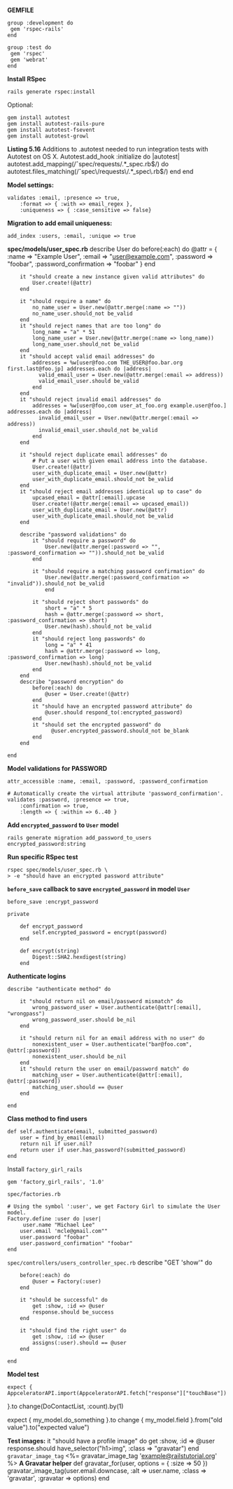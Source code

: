 **GEMFILE**	group :development do     gem 'rspec-rails'	end	group :test do     gem 'rspec'     gem 'webrat'	end**Install RSpec**	rails generate rspec:installOptional:	gem install autotest	gem install autotest-rails-pure	gem install autotest-fsevent	gem install autotest-growl**Listing 5.16** Additions to .autotest needed to run integration tests with Autotest on OS X.	Autotest.add_hook :initialize do |autotest| autotest.add_mapping(/ˆspec\/requests\/.*_spec\.rb$/) do		autotest.files_matching(/ˆspec\/requests\/.*_spec\.rb$/)	end end**Model settings:**	validates :email, :presence => true,		:format => { :with => email_regex },		:uniqueness => { :case_sensitive => false}**Migration to add email uniqueness:**	add_index :users, :email, :unique => true**spec/models/user_spec.rb**	describe User do		before(:each) do @attr = {	      :name => "Example User",	      :email => "user@example.com",	      :password => "foobar",	      :password_confirmation => "foobar"		}		end				it "should create a new instance given valid attributes" do 			User.create!(@attr)		end			it "should require a name" do		    no_name_user = User.new(@attr.merge(:name => ""))		    no_name_user.should_not be_valid		end		it "should reject names that are too long" do			long_name = "a" * 51		    long_name_user = User.new(@attr.merge(:name => long_name))		    long_name_user.should_not be_valid		end		it "should accept valid email addresses" do			addresses = %w[user@foo.com THE_USER@foo.bar.org first.last@foo.jp] addresses.each do |address|		      valid_email_user = User.new(@attr.merge(:email => address))		      valid_email_user.should be_valid			end 		end		it "should reject invalid email addresses" do			addresses = %w[user@foo,com user_at_foo.org example.user@foo.] addresses.each do |address|		      invalid_email_user = User.new(@attr.merge(:email => address))		      invalid_email_user.should_not be_valid			end 		end				it "should reject duplicate email addresses" do		    # Put a user with given email address into the database.		    User.create!(@attr)		    user_with_duplicate_email = User.new(@attr)		    user_with_duplicate_email.should_not be_valid		end		it "should reject email addresses identical up to case" do		    upcased_email = @attr[:email].upcase		    User.create!(@attr.merge(:email => upcased_email))		    user_with_duplicate_email = User.new(@attr)		    user_with_duplicate_email.should_not be_valid		end				describe "password validations" do			it "should require a password" do				User.new(@attr.merge(:password => "", :password_confirmation => "")).should_not be_valid			end			it "should require a matching password confirmation" do				User.new(@attr.merge(:password_confirmation => "invalid")).should_not be_valid				end			it "should reject short passwords" do				short = "a" * 5				hash = @attr.merge(:password => short, :password_confirmation => short) 				User.new(hash).should_not be_valid			end			it "should reject long passwords" do				long = "a" * 41				hash = @attr.merge(:password => long, :password_confirmation => long) 				User.new(hash).should_not be_valid			end		end		describe "password encryption" do			before(:each) do				@user = User.create!(@attr)			end			it "should have an encrypted password attribute" do 				@user.should respond_to(:encrypted_password)			end			it "should set the encrypted password" do			      @user.encrypted_password.should_not be_blank			end		end		end**Model validations for PASSWORD**		attr_accessible :name, :email, :password, :password_confirmation		# Automatically create the virtual attribute 'password_confirmation'.	validates :password, :presence => true,		:confirmation => true,		:length => { :within => 6..40 }	**Add `encrypted_password` to `User` model**	rails generate migration add_password_to_users encrypted_password:string	**Run specific RSpec test**	rspec spec/models/user_spec.rb \	> -e "should have an encrypted password attribute"	**`before_save` callback to save `encrypted_password` in model `User`**	before_save :encrypt_password	private		def encrypt_password			self.encrypted_password = encrypt(password)		end			def encrypt(string)			Digest::SHA2.hexdigest(string)		end	**Authenticate logins**	describe "authenticate method" do		it "should return nil on email/password mismatch" do			wrong_password_user = User.authenticate(@attr[:email], "wrongpass")			wrong_password_user.should be_nil		end				it "should return nil for an email address with no user" do			nonexistent_user = User.authenticate("bar@foo.com", @attr[:password])			nonexistent_user.should be_nil		end		it "should return the user on email/password match" do 			matching_user = User.authenticate(@attr[:email], @attr[:password])			matching_user.should == @user		end 			end	**Class method to find users**	def self.authenticate(email, submitted_password)		user = find_by_email(email)		return nil if user.nil?		return user if user.has_password?(submitted_password)	end	Install `factory_girl_rails`	gem 'factory_girl_rails', '1.0'	`spec/factories.rb`	# Using the symbol ':user', we get Factory Girl to simulate the User model.	Factory.define :user do |user|		￼user.name "Michael Lee"		user.email 'mcle@gmail.com""		user.password "foobar"		user.password_confirmation" "foobar"	end`spec/controllers/users_controller_spec.rb`	describe "GET 'show'" do		before(:each) do			@user = Factory(:user)		end				it "should be successful" do 			get :show, :id => @user 			response.should be_success		end				it "should find the right user" do 			get :show, :id => @user 			assigns(:user).should == @user		end 	end**Model test**		expect {    AppceleratorAPI.import(AppceleratorAPI.fetch["response"]["touchBase"])  }.to change(DoContactList, :count).by(1)  expect {	  my_model.do_something	}.to change { my_model.field }.from("old value").to("expected value")**Test images:**	it "should have a profile image" do		get :show, :id => @user		response.should have_selector("h1>img", :class => "gravatar")	end`gravatar_image_tag`	<%= gravatar_image_tag 'example@railstutorial.org' %>**A Gravatar helper**	def gravatar_for(user, options = { :size => 50 }) 		gravatar_image_tag(user.email.downcase, :alt => user.name,			:class => 'gravatar',			:gravatar => options)	end